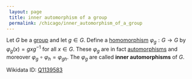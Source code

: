 ```yaml
---
 layout: page
 title: inner automorphism of a group
 permalink: /chicago/inner_automorphism_of_a_group
---
```

Let $G$ be a [group](https://mathgloss.github.io/MathGloss/group) and let $g\in G$. Define a [homomorphism](https://mathgloss.github.io/MathGloss/group_homomorphism) $\varphi_g: G\to G$ by $\varphi_g(x) = gxg^{-1}$ for all $x\in G$. These $\varphi_g$ are in fact [automorphisms](https://mathgloss.github.io/MathGloss/automorphism) and moreover $\varphi_g\circ\varphi_h = \varphi_{gh}$. The $\varphi_g$ are called **inner automorphisms** of $G$.

Wikidata ID: [Q1139583](https://www.wikidata.org/wiki/Q1139583)
